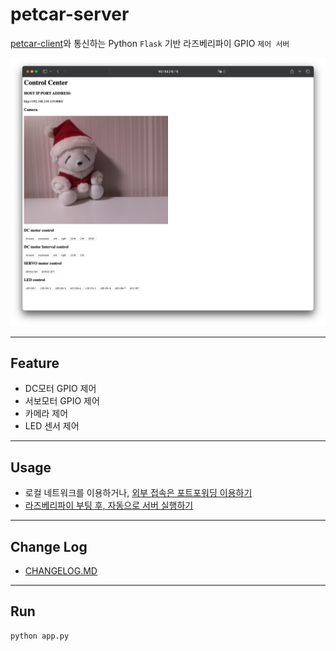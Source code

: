 # petcar-server

[petcar-client](https://github.com/syki66/petcar-client)와 통신하는 Python `Flask` 기반 라즈베리파이 GPIO `제어 서버`

![server](screenshot.png)

---

## Feature

- DC모터 GPIO 제어
- 서보모터 GPIO 제어
- 카메라 제어
- LED 센서 제어

---

## Usage

- 로컬 네트워크를 이용하거나, [외부 접속은 포트포워딩 이용하기](https://blog.syki66.com/2020/11/06/port-forwading/)
- [라즈베리파이 부팅 후, 자동으로 서버 실행하기](https://blog.syki66.com/2020/09/20/crontab/)

---

## Change Log

- [CHANGELOG.MD](https://github.com/syki66/petcar-server/blob/master/CHANGELOG.MD)

---

## Run

```
python app.py
```
